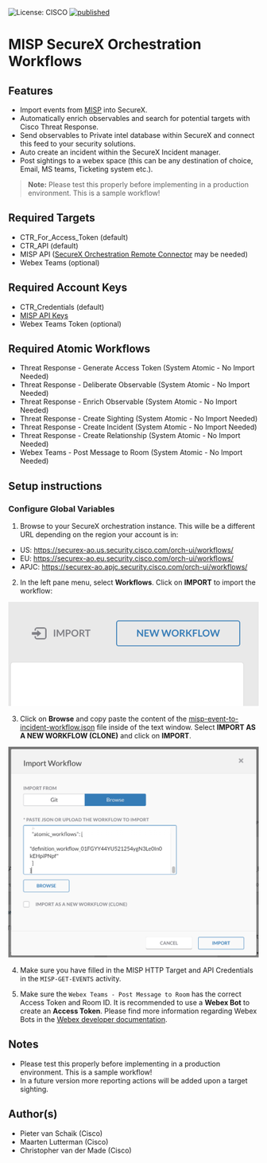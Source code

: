 ![License: CISCO](https://img.shields.io/badge/License-CISCO-blue.svg)
[![published](https://static.production.devnetcloud.com/codeexchange/assets/images/devnet-published.svg)](https://developer.cisco.com/codeexchange/github/repo/CiscoDevNet/MISP-SecureX-Orchestration-Workflows)

# MISP SecureX Orchestration Workflows

## Features
*	Import events from [MISP](https://www.circl.lu/doc/misp/automation/) into SecureX.
*	Automatically enrich observables and search for potential targets with Cisco Threat Response.
*	Send observables to Private intel database within SecureX and connect this feed to your security solutions. 
*	Auto create an incident within the SecureX Incident manager.
*	Post sightings to a webex space (this can be any destination of choice, Email, MS teams, Ticketing system etc.).

> **Note:** Please test this properly before implementing in a production environment. This is a sample workflow!

## Required Targets
- CTR_For_Access_Token (default)
- CTR_API (default)
- MISP API ([SecureX Orchestration Remote Connector](https://ciscosecurity.github.io/sxo-05-security-workflows/remote/) may be needed)
- Webex Teams (optional)

## Required Account Keys
- CTR_Credentials (default)
- [MISP API Keys](https://www.circl.lu/doc/misp/automation/)
- Webex Teams Token (optional)

## Required Atomic Workflows
- Threat Response - Generate Access Token (System Atomic - No Import Needed)
- Threat Response - Deliberate Observable (System Atomic - No Import Needed)
- Threat Response - Enrich Observable (System Atomic - No Import Needed)
- Threat Response - Create Sighting (System Atomic - No Import Needed)
- Threat Response - Create Incident (System Atomic - No Import Needed)
- Threat Response - Create Relationship (System Atomic - No Import Needed)
- Webex Teams - Post Message to Room (System Atomic - No Import Needed)

## Setup instructions

### Configure Global Variables

1. Browse to your SecureX orchestration instance. This wille be a different URL depending on the region your account is in: 

* US: https://securex-ao.us.security.cisco.com/orch-ui/workflows/
* EU: https://securex-ao.eu.security.cisco.com/orch-ui/workflows/
* APJC: https://securex-ao.apjc.security.cisco.com/orch-ui/workflows/

2. In the left pane menu, select **Workflows**. Click on **IMPORT** to import the workflow:

![](screenshots/import-workflow.png)

3. Click on **Browse** and copy paste the content of the [misp-event-to-incident-workflow.json](https://raw.githubusercontent.com/CiscoDevNet/MISP-SecureX-Orchestration-Workflows/main/misp-event-to-incident-workflow.json) file inside of the text window. Select **IMPORT AS A NEW WORKFLOW (CLONE)** and click on **IMPORT**.

![](screenshots/copy-paste.png)

4. Make sure you have filled in the MISP HTTP Target and API Credentials in the `MISP-GET-EVENTS` activity. 

5. Make sure the `Webex Teams - Post Message to Room` has the correct Access Token and Room ID. It is recommended to use a **Webex Bot** to create an **Access Token**. Please find more information regarding Webex Bots in the [Webex developer documentation](https://developer.webex.com/docs/bots). 

## Notes

* Please test this properly before implementing in a production environment. This is a sample workflow!
* In a future version more reporting actions will be added upon a target sighting.

## Author(s)

* Pieter van Schaik (Cisco)
* Maarten Lutterman (Cisco)
* Christopher van der Made (Cisco)
